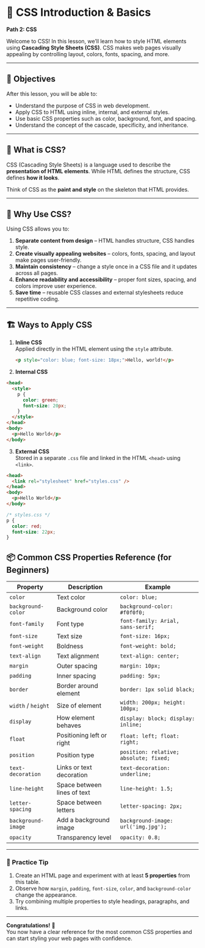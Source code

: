 # 🎨 CSS Introduction & Basics

**Path 2: CSS**

Welcome to CSS! In this lesson, we’ll learn how to style HTML elements using **Cascading Style Sheets (CSS)**. CSS makes web pages visually appealing by controlling layout, colors, fonts, spacing, and more.

---

## 🎯 Objectives

After this lesson, you will be able to:

- Understand the purpose of CSS in web development.
- Apply CSS to HTML using inline, internal, and external styles.
- Use basic CSS properties such as color, background, font, and spacing.
- Understand the concept of the cascade, specificity, and inheritance.

---

## 📝 What is CSS?

CSS (Cascading Style Sheets) is a language used to describe the **presentation of HTML elements**. While HTML defines the structure, CSS defines **how it looks**.

Think of CSS as the **paint and style** on the skeleton that HTML provides.

---

## 🔹 Why Use CSS?

Using CSS allows you to:

1. **Separate content from design** – HTML handles structure, CSS handles style.
2. **Create visually appealing websites** – colors, fonts, spacing, and layout make pages user-friendly.
3. **Maintain consistency** – change a style once in a CSS file and it updates across all pages.
4. **Enhance readability and accessibility** – proper font sizes, spacing, and colors improve user experience.
5. **Save time** – reusable CSS classes and external stylesheets reduce repetitive coding.

---

## 🏗️ Ways to Apply CSS

1. **Inline CSS**  
   Applied directly in the HTML element using the `style` attribute.

   ```html
   <p style="color: blue; font-size: 18px;">Hello, world!</p>
   ```

2. **Internal CSS**

```html
<head>
  <style>
    p {
      color: green;
      font-size: 20px;
    }
  </style>
</head>
<body>
  <p>Hello World</p>
</body>
```

3. **External CSS**  
   Stored in a separate `.css` file and linked in the HTML `<head>` using `<link>`.

```html
<head>
  <link rel="stylesheet" href="styles.css" />
</head>
<body>
  <p>Hello World</p>
</body>
```

```css
/* styles.css */
p {
  color: red;
  font-size: 22px;
}
```
## 📦 Common CSS Properties Reference (for Beginners)

| Property            | Description                     | Example                         |
|--------------------|---------------------------------|---------------------------------|
| `color`             | Text color                      | `color: blue;`                  |
| `background-color`  | Background color                | `background-color: #f0f0f0;`   |
| `font-family`       | Font type                       | `font-family: Arial, sans-serif;` |
| `font-size`         | Text size                        | `font-size: 16px;`              |
| `font-weight`       | Boldness                         | `font-weight: bold;`            |
| `text-align`        | Text alignment                   | `text-align: center;`           |
| `margin`            | Outer spacing                    | `margin: 10px;`                 |
| `padding`           | Inner spacing                    | `padding: 5px;`                 |
| `border`            | Border around element            | `border: 1px solid black;`      |
| `width` / `height`  | Size of element                  | `width: 200px; height: 100px;` |
| `display`           | How element behaves              | `display: block; display: inline;` |
| `float`             | Positioning left or right        | `float: left; float: right;`    |
| `position`          | Position type                    | `position: relative; absolute; fixed;` |
| `text-decoration`   | Links or text decoration         | `text-decoration: underline;`   |
| `line-height`       | Space between lines of text      | `line-height: 1.5;`             |
| `letter-spacing`    | Space between letters            | `letter-spacing: 2px;`          |
| `background-image`  | Add a background image           | `background-image: url('img.jpg');` |
| `opacity`           | Transparency level               | `opacity: 0.8;`                 |

---

### 🧩 Practice Tip

1. Create an HTML page and experiment with at least **5 properties** from this table.  
2. Observe how `margin`, `padding`, `font-size`, `color`, and `background-color` change the appearance.  
3. Try combining multiple properties to style headings, paragraphs, and links.

---

**Congratulations!** 🎉  
You now have a clear reference for the most common CSS properties and can start styling your web pages with confidence.

